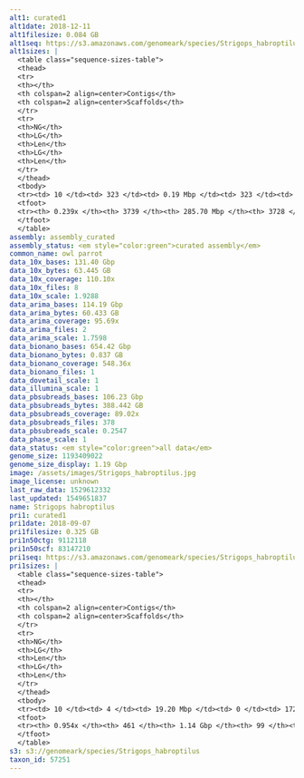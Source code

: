```yaml
---
alt1: curated1
alt1date: 2018-12-11
alt1filesize: 0.084 GB
alt1seq: https://s3.amazonaws.com/genomeark/species/Strigops_habroptilus/bStrHab1/assembly_curated/bStrHab1.alt.cur.20181211.fasta.gz
alt1sizes: |
  <table class="sequence-sizes-table">
  <thead>
  <tr>
  <th></th>
  <th colspan=2 align=center>Contigs</th>
  <th colspan=2 align=center>Scaffolds</th>
  </tr>
  <tr>
  <th>NG</th>
  <th>LG</th>
  <th>Len</th>
  <th>LG</th>
  <th>Len</th>
  </tr>
  </thead>
  <tbody>
  <tr><td> 10 </td><td> 323 </td><td> 0.19 Mbp </td><td> 323 </td><td> 0.19 Mbp </td></tr>  <tr><td> 20 </td><td> 1778 </td><td> 36.79 Kbp </td><td> 1771 </td><td> 37.13 Kbp </td></tr>  <tr><td> 30 </td><td> - </td><td> - </td><td> - </td><td> - </td></tr>  <tr><td> 40 </td><td> - </td><td> - </td><td> - </td><td> - </td></tr>  <tr style="background-color:#cccccc;"><td> 50 </td><td> - </td><td> - </td><td> - </td><td> - </td></tr>  <tr><td> 60 </td><td> - </td><td> - </td><td> - </td><td> - </td></tr>  <tr><td> 70 </td><td> - </td><td> - </td><td> - </td><td> - </td></tr>  <tr><td> 80 </td><td> - </td><td> - </td><td> - </td><td> - </td></tr>  <tr><td> 90 </td><td> - </td><td> - </td><td> - </td><td> - </td></tr>  <tr><td> 100 </td><td> - </td><td> - </td><td> - </td><td> - </td></tr>  </tbody>
  <tfoot>
  <tr><th> 0.239x </th><th> 3739 </th><th> 285.70 Mbp </th><th> 3728 </th><th> 285.71 Mbp </th></tr>
  </tfoot>
  </table>
assembly: assembly_curated
assembly_status: <em style="color:green">curated assembly</em>
common_name: owl parrot
data_10x_bases: 131.40 Gbp
data_10x_bytes: 63.445 GB
data_10x_coverage: 110.10x
data_10x_files: 8
data_10x_scale: 1.9288
data_arima_bases: 114.19 Gbp
data_arima_bytes: 60.433 GB
data_arima_coverage: 95.69x
data_arima_files: 2
data_arima_scale: 1.7598
data_bionano_bases: 654.42 Gbp
data_bionano_bytes: 0.837 GB
data_bionano_coverage: 548.36x
data_bionano_files: 1
data_dovetail_scale: 1
data_illumina_scale: 1
data_pbsubreads_bases: 106.23 Gbp
data_pbsubreads_bytes: 388.442 GB
data_pbsubreads_coverage: 89.02x
data_pbsubreads_files: 378
data_pbsubreads_scale: 0.2547
data_phase_scale: 1
data_status: <em style="color:green">all data</em>
genome_size: 1193409022
genome_size_display: 1.19 Gbp
image: /assets/images/Strigops_habroptilus.jpg
image_license: unknown
last_raw_data: 1529612332
last_updated: 1549651837
name: Strigops habroptilus
pri1: curated1
pri1date: 2018-09-07
pri1filesize: 0.325 GB
pri1n50ctg: 9112118
pri1n50scf: 83147210
pri1seq: https://s3.amazonaws.com/genomeark/species/Strigops_habroptilus/bStrHab1/assembly_curated/bStrHab1.pri.cur.20180907.fasta.gz
pri1sizes: |
  <table class="sequence-sizes-table">
  <thead>
  <tr>
  <th></th>
  <th colspan=2 align=center>Contigs</th>
  <th colspan=2 align=center>Scaffolds</th>
  </tr>
  <tr>
  <th>NG</th>
  <th>LG</th>
  <th>Len</th>
  <th>LG</th>
  <th>Len</th>
  </tr>
  </thead>
  <tbody>
  <tr><td> 10 </td><td> 4 </td><td> 19.20 Mbp </td><td> 0 </td><td> 172.12 Mbp </td></tr>  <tr><td> 20 </td><td> 12 </td><td> 15.35 Mbp </td><td> 1 </td><td> 104.14 Mbp </td></tr>  <tr><td> 30 </td><td> 20 </td><td> 13.03 Mbp </td><td> 2 </td><td> 101.25 Mbp </td></tr>  <tr><td> 40 </td><td> 30 </td><td> 11.19 Mbp </td><td> 4 </td><td> 86.46 Mbp </td></tr>  <tr style="background-color:#cccccc;"><td> 50 </td><td> 42 </td><td style="background-color:#88ff88;"> 9.11 Mbp </td><td> 5 </td><td style="background-color:#88ff88;"> 83.15 Mbp </td></tr>  <tr><td> 60 </td><td> 56 </td><td> 6.98 Mbp </td><td> 7 </td><td> 69.92 Mbp </td></tr>  <tr><td> 70 </td><td> 75 </td><td> 5.25 Mbp </td><td> 8 </td><td> 63.76 Mbp </td></tr>  <tr><td> 80 </td><td> 104 </td><td> 3.19 Mbp </td><td> 11 </td><td> 39.19 Mbp </td></tr>  <tr><td> 90 </td><td> 165 </td><td> 0.91 Mbp </td><td> 16 </td><td> 12.88 Mbp </td></tr>  <tr><td> 100 </td><td> - </td><td> - </td><td> - </td><td> - </td></tr>  </tbody>
  <tfoot>
  <tr><th> 0.954x </th><th> 461 </th><th> 1.14 Gbp </th><th> 99 </th><th> 1.17 Gbp </th></tr>
  </tfoot>
  </table>
s3: s3://genomeark/species/Strigops_habroptilus
taxon_id: 57251
---
```

